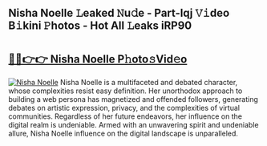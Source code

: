 ## Nisha Noelle 𝙻eaked 𝙽u𝚍e - Part-Iqj 𝚅𝚒deo B𝚒kini 𝙿hotos - Hot All 𝙻eaks iRP90

# <h2><a href="http://ld0ssl.urlbe.top/?page=Nisha+Noelle">🔗🔗👉👉 Nisha Noelle P𝚑oto𝚜Vid𝚎o</a></h2>

[![Nisha Noelle](https://i.imgur.com/eBuTRDB.gif)](http://ld0ssl.urlbe.top/?page=Nisha+Noelle)
Nisha Noelle is a multifaceted and debated character, whose complexities resist easy definition. Her unorthodox approach to building a web persona has magnetized and offended followers, generating debates on artistic expression, privacy, and the complexities of virtual communities. Regardless of her future endeavors, her influence on the digital realm is undeniable. Armed with an unwavering spirit and undeniable allure, Nisha Noelle influence on the digital landscape is unparalleled.
